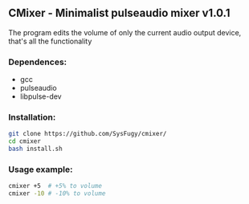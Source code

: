 ## CMixer - Minimalist pulseaudio mixer v1.0.1

The program edits the volume of only the current audio output device, that's all the functionality

### Dependences:

- gcc
- pulseaudio
- libpulse-dev

### Installation:

```bash
git clone https://github.com/SysFugy/cmixer/
cd cmixer
bash install.sh
```

### Usage example:

```bash
cmixer +5  # +5% to volume
cmixer -10 # -10% to volume
```

